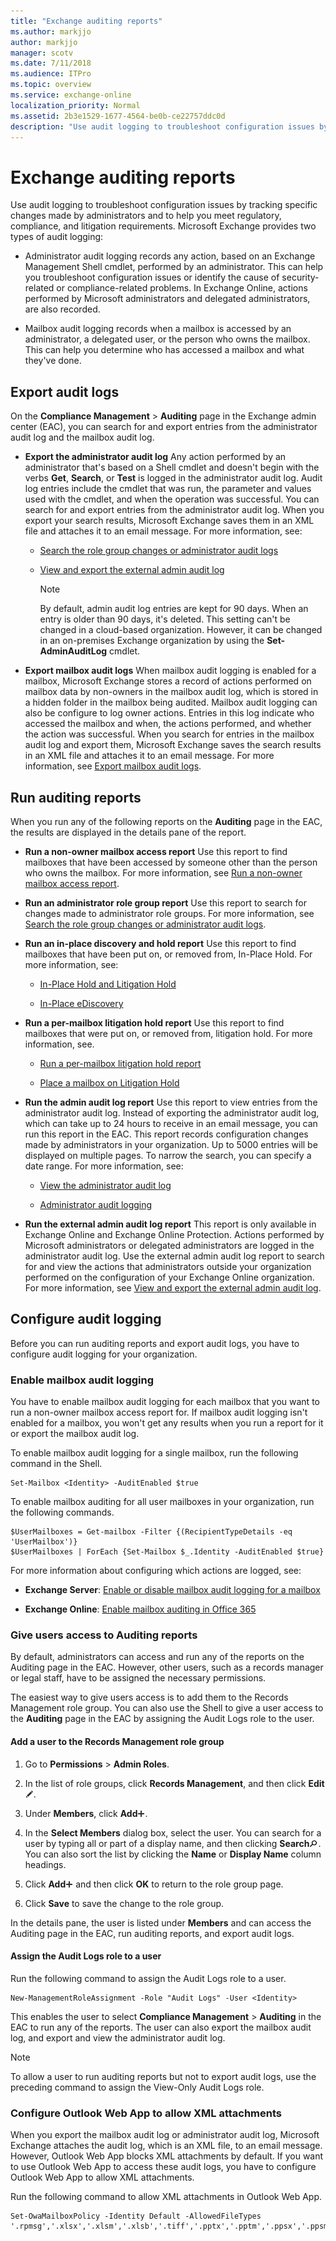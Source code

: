 ```yaml
---
title: "Exchange auditing reports"
ms.author: markjjo
author: markjjo
manager: scotv
ms.date: 7/11/2018
ms.audience: ITPro
ms.topic: overview
ms.service: exchange-online
localization_priority: Normal
ms.assetid: 2b3e1529-1677-4564-be0b-ce22757ddc0d
description: "Use audit logging to troubleshoot configuration issues by tracking specific changes made by administrators and to help you meet regulatory, compliance, and litigation requirements. Microsoft Exchange provides two types of audit logging:"
---
```


# Exchange auditing reports

Use audit logging to troubleshoot configuration issues by tracking specific changes made by administrators and to help you meet regulatory, compliance, and litigation requirements. Microsoft Exchange provides two types of audit logging: 
  
- Administrator audit logging records any action, based on an Exchange Management Shell cmdlet, performed by an administrator. This can help you troubleshoot configuration issues or identify the cause of security-related or compliance-related problems. In Exchange Online, actions performed by Microsoft administrators and delegated administrators, are also recorded. 
    
- Mailbox audit logging records when a mailbox is accessed by an administrator, a delegated user, or the person who owns the mailbox. This can help you determine who has accessed a mailbox and what they've done. 
    
## Export audit logs
<a name="exportlogs"> </a>

On the **Compliance Management** \> **Auditing** page in the Exchange admin center (EAC), you can search for and export entries from the administrator audit log and the mailbox audit log. 
  
- **Export the administrator audit log** Any action performed by an administrator that's based on a Shell cmdlet and doesn't begin with the verbs **Get**, **Search**, or **Test** is logged in the administrator audit log. Audit log entries include the cmdlet that was run, the parameter and values used with the cmdlet, and when the operation was successful. You can search for and export entries from the administrator audit log. When you export your search results, Microsoft Exchange saves them in an XML file and attaches it to an email message. For more information, see: 
    
  - [Search the role group changes or administrator audit logs](search-role-group-changes.md)
    
  - [View and export the external admin audit log](view-external-admin-audit-log.md)
    
    > [!NOTE]
    > By default, admin audit log entries are kept for 90 days. When an entry is older than 90 days, it's deleted. This setting can't be changed in a cloud-based organization. However, it can be changed in an on-premises Exchange organization by using the **Set-AdminAuditLog** cmdlet. 
  
- **Export mailbox audit logs** When mailbox audit logging is enabled for a mailbox, Microsoft Exchange stores a record of actions performed on mailbox data by non-owners in the mailbox audit log, which is stored in a hidden folder in the mailbox being audited. Mailbox audit logging can also be configure to log owner actions. Entries in this log indicate who accessed the mailbox and when, the actions performed, and whether the action was successful. When you search for entries in the mailbox audit log and export them, Microsoft Exchange saves the search results in an XML file and attaches it to an email message. For more information, see [Export mailbox audit logs](export-mailbox-audit-logs.md).
    
## Run auditing reports
<a name="runreports"> </a>

When you run any of the following reports on the **Auditing** page in the EAC, the results are displayed in the details pane of the report. 
  
- **Run a non-owner mailbox access report** Use this report to find mailboxes that have been accessed by someone other than the person who owns the mailbox. For more information, see [Run a non-owner mailbox access report](non-owner-mailbox-access-report.md).
    
- **Run an administrator role group report** Use this report to search for changes made to administrator role groups. For more information, see [Search the role group changes or administrator audit logs](search-role-group-changes.md).
    
- **Run an in-place discovery and hold report** Use this report to find mailboxes that have been put on, or removed from, In-Place Hold. For more information, see: 
    
  - [In-Place Hold and Litigation Hold](../../security-and-compliance/in-place-and-litigation-holds.md)
    
  - [In-Place eDiscovery](../../security-and-compliance/in-place-ediscovery/in-place-ediscovery.md)
    
- **Run a per-mailbox litigation hold report** Use this report to find mailboxes that were put on, or removed from, litigation hold. For more information, see. 
    
  - [Run a per-mailbox litigation hold report](per-mailbox-litigation-hold-report.md)
    
  - [Place a mailbox on Litigation Hold](https://technet.microsoft.com/library/adee4621-3626-4aec-aa53-00b35ff0d0b0.aspx)
    
- **Run the admin audit log report** Use this report to view entries from the administrator audit log. Instead of exporting the administrator audit log, which can take up to 24 hours to receive in an email message, you can run this report in the EAC. This report records configuration changes made by administrators in your organization. Up to 5000 entries will be displayed on multiple pages. To narrow the search, you can specify a date range. For more information, see: 
    
  - [View the administrator audit log](view-administrator-audit-log.md)
    
  - [Administrator audit logging](https://technet.microsoft.com/library/22b17eb8-d8ee-4599-b202-d6a7928c20d9.aspx)
    
- **Run the external admin audit log report** This report is only available in Exchange Online and Exchange Online Protection. Actions performed by Microsoft administrators or delegated administrators are logged in the administrator audit log. Use the external admin audit log report to search for and view the actions that administrators outside your organization performed on the configuration of your Exchange Online organization. For more information, see [View and export the external admin audit log](view-external-admin-audit-log.md).
    
## Configure audit logging
<a name="setupauditing"> </a>

Before you can run auditing reports and export audit logs, you have to configure audit logging for your organization.
  
### Enable mailbox audit logging
<a name="enablemailboxauditing"> </a>

You have to enable mailbox audit logging for each mailbox that you want to run a non-owner mailbox access report for. If mailbox audit logging isn't enabled for a mailbox, you won't get any results when you run a report for it or export the mailbox audit log. 
  
To enable mailbox audit logging for a single mailbox, run the following command in the Shell.
  
```
Set-Mailbox <Identity> -AuditEnabled $true
```

To enable mailbox auditing for all user mailboxes in your organization, run the following commands.
  
```
$UserMailboxes = Get-mailbox -Filter {(RecipientTypeDetails -eq 'UserMailbox')}
$UserMailboxes | ForEach {Set-Mailbox $_.Identity -AuditEnabled $true}
```

For more information about configuring which actions are logged, see:
  
- **Exchange Server**: [Enable or disable mailbox audit logging for a mailbox](https://technet.microsoft.com/library/c4bbfd52-6196-49c7-8c31-777fbbee11f2.aspx)
    
- **Exchange Online**: [Enable mailbox auditing in Office 365](https://go.microsoft.com/fwlink/p/?LinkId=626109)
    
### Give users access to Auditing reports
<a name="auditinginecp"> </a>

By default, administrators can access and run any of the reports on the Auditing page in the EAC. However, other users, such as a records manager or legal staff, have to be assigned the necessary permissions. 
  
The easiest way to give users access is to add them to the Records Management role group. You can also use the Shell to give a user access to the **Auditing** page in the EAC by assigning the Audit Logs role to the user. 
  
#### Add a user to the Records Management role group

1. Go to **Permissions** \> **Admin Roles**.
    
2. In the list of role groups, click **Records Management**, and then click **Edit**![Edit icon](../../media/ITPro_EAC_EditIcon.gif).
    
3. Under **Members**, click **Add**![Add Icon](../../media/ITPro_EAC_AddIcon.gif).
    
4. In the **Select Members** dialog box, select the user. You can search for a user by typing all or part of a display name, and then clicking **Search**![Search icon](../../media/ITPro_EAC_.gif). You can also sort the list by clicking the **Name** or **Display Name** column headings. 
    
5. Click **Add**![Add Icon](../../media/ITPro_EAC_AddIcon.gif) and then click **OK** to return to the role group page. 
    
6. Click **Save** to save the change to the role group. 
    
In the details pane, the user is listed under **Members** and can access the Auditing page in the EAC, run auditing reports, and export audit logs. 
  
#### Assign the Audit Logs role to a user

Run the following command to assign the Audit Logs role to a user.
  
```
New-ManagementRoleAssignment -Role "Audit Logs" -User <Identity>
```

This enables the user to select **Compliance Management** \> **Auditing** in the EAC to run any of the reports. The user can also export the mailbox audit log, and export and view the administrator audit log. 
  
> [!NOTE]
> To allow a user to run auditing reports but not to export audit logs, use the preceding command to assign the View-Only Audit Logs role. 
  
### Configure Outlook Web App to allow XML attachments
<a name="configureowa"> </a>

When you export the mailbox audit log or administrator audit log, Microsoft Exchange attaches the audit log, which is an XML file, to an email message. However, Outlook Web App blocks XML attachments by default. If you want to use Outlook Web App to access these audit logs, you have to configure Outlook Web App to allow XML attachments.
  
Run the following command to allow XML attachments in Outlook Web App.
  
```
Set-OwaMailboxPolicy -Identity Default -AllowedFileTypes '.rpmsg','.xlsx','.xlsm','.xlsb','.tiff','.pptx','.pptm','.ppsx','.ppsm','.docx','.docm','.zip','.xls','.wmv','.wma','.wav','.vsd','.txt','.tif','.rtf','.pub','.ppt','.png','.pdf','.one','.mp3','.jpg','.gif','.doc','.bmp','.avi','.xml'
```


